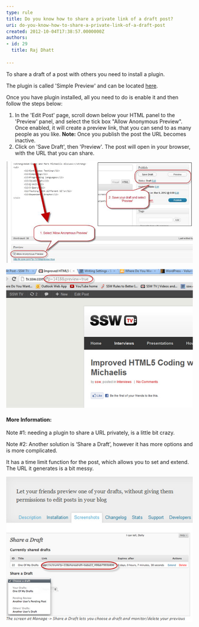 ```yaml
---
type: rule
title: Do you know how to share a private link of a draft post?
uri: do-you-know-how-to-share-a-private-link-of-a-draft-post
created: 2012-10-04T17:38:57.0000000Z
authors:
- id: 29
  title: Raj Dhatt

---
```


To share a draft of a post with others you need to install a plugin.

The plugin is called 'Simple Preview' and can be located     [here](http://gabriel.nagmay.com/2009/10/simple-preview/)​.
 
Once you have plugin installed, all you need to do is enable it and then follow the steps below:

1. In the 'Edit Post' page, scroll down below your HTML panel to the 'Preview' panel, and select the tick box "Allow Anonymous Preview".
<br>Once enabled, it will create a preview link, that you can send to as many people as you like. 
**Note:** Once you publish the post the URL becomes inactive.
2. Click on 'Save Draft', then 'Preview'. The post will open in your browser, with the URL that you can share.


![ How to enable ‘Allow Anonymous Preview’ so you can share your URL before going live](wp-allow-anonymous-preview.jpg)

![ The URL suffix will be similar to this: ‘…?p=1418&preview=true’](wp-preview-url.jpg)

#### More Information:

Note #1: needing a plugin to share a URL privately, is a little bit crazy.

Note #2: Another solution is ‘Share a Draft’, however it has more options and is more complicated.

It has a time limit function for the post, which allows you to set and extend. The URL it generates is a bit messy.

![ The URL is pretty messy and it is not as simple as just ticking a box. This is a whole other page](wp-share-draft-screenshot.jpg)
